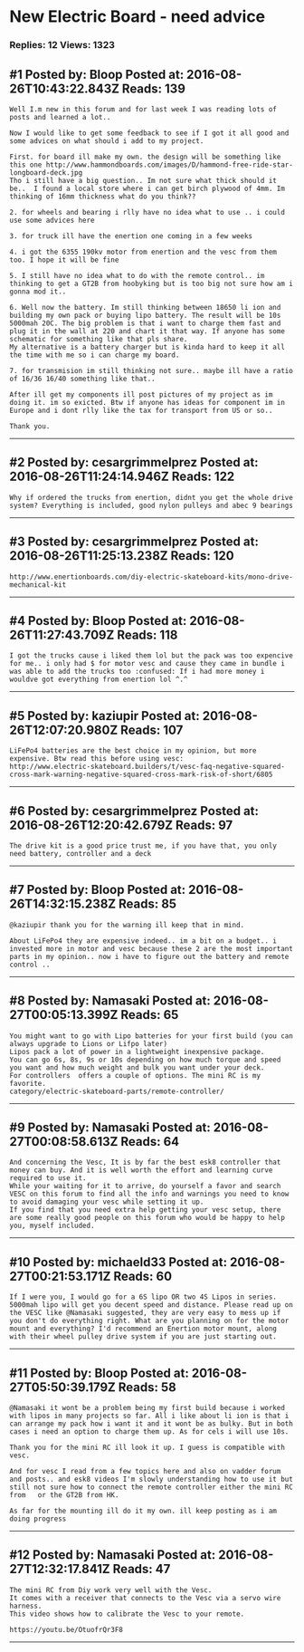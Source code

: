 # New Electric Board - need advice

### Replies: 12 Views: 1323

## \#1 Posted by: Bloop Posted at: 2016-08-26T10:43:22.843Z Reads: 139

```
Well I.m new in this forum and for last week I was reading lots of posts and learned a lot..

Now I would like to get some feedback to see if I got it all good and some advices on what should i add to my project.

First. for board ill make my own. the design will be something like this one http://www.hammondboards.com/images/D/hammond-free-ride-star-longboard-deck.jpg
Tho i still have a big question.. Im not sure what thick should it be..  I found a local store where i can get birch plywood of 4mm. Im thinking of 16mm thickness what do you think?? 

2. for wheels and bearing i rlly have no idea what to use .. i could use some advices here 

3. for truck ill have the enertion one coming in a few weeks 

4. i got the 6355 190kv motor from enertion and the vesc from them too. I hope it will be fine

5. I still have no idea what to do with the remote control.. im thinking to get a GT2B from hoobyking but is too big not sure how am i gonna mod it..

6. Well now the battery. Im still thinking between 18650 li ion and building my own pack or buying lipo battery. The result will be 10s 5000mah 20C. The big problem is that i want to charge them fast and plug it in the wall at 220 and chart it that way. If anyone has some schematic for something like that pls share. 
My alternative is a battery charger but is kinda hard to keep it all the time with me so i can charge my board.

7. for transmision im still thinking not sure.. maybe ill have a ratio of 16/36 16/40 something like that..

After ill get my components ill post pictures of my project as im doing it. im so exicted. Btw if anyone has ideas for component im in Europe and i dont rlly like the tax for transport from US or so..

Thank you.
```

---
## \#2 Posted by: cesargrimmelprez Posted at: 2016-08-26T11:24:14.946Z Reads: 122

```
Why if ordered the trucks from enertion, didnt you get the whole drive system? Everything is included, good nylon pulleys and abec 9 bearings
```

---
## \#3 Posted by: cesargrimmelprez Posted at: 2016-08-26T11:25:13.238Z Reads: 120

```
http://www.enertionboards.com/diy-electric-skateboard-kits/mono-drive-mechanical-kit
```

---
## \#4 Posted by: Bloop Posted at: 2016-08-26T11:27:43.709Z Reads: 118

```
I got the trucks cause i liked them lol but the pack was too expencive for me.. i only had $ for motor vesc and cause they came in bundle i was able to add the trucks too :confused: If i had more money i wouldve got everything from enertion lol ^.^
```

---
## \#5 Posted by: kaziupir Posted at: 2016-08-26T12:07:20.980Z Reads: 107

```
LiFePo4 batteries are the best choice in my opinion, but more expensive. Btw read this before using vesc: 
http://www.electric-skateboard.builders/t/vesc-faq-negative-squared-cross-mark-warning-negative-squared-cross-mark-risk-of-short/6805
```

---
## \#6 Posted by: cesargrimmelprez Posted at: 2016-08-26T12:20:42.679Z Reads: 97

```
The drive kit is a good price trust me, if you have that, you only need battery, controller and a deck
```

---
## \#7 Posted by: Bloop Posted at: 2016-08-26T14:32:15.238Z Reads: 85

```
@kaziupir thank you for the warning ill keep that in mind. 

About LiFePo4 they are expensive indeed.. im a bit on a budget.. i invested more in motor and vesc because these 2 are the most important parts in my opinion.. now i have to figure out the battery and remote control ..
```

---
## \#8 Posted by: Namasaki Posted at: 2016-08-27T00:05:13.399Z Reads: 65

```
You might want to go with Lipo batteries for your first build (you can always upgrade to Lions or Lifpo later)
Lipos pack a lot of power in a lightweight inexpensive package.
You can go 6s, 8s, 9s or 10s depending on how much torque and speed you want and how much weight and bulk you want under your deck.
For controllers  offers a couple of options. The mini RC is my favorite.
category/electric-skateboard-parts/remote-controller/
```

---
## \#9 Posted by: Namasaki Posted at: 2016-08-27T00:08:58.613Z Reads: 64

```
And concerning the Vesc, It is by far the best esk8 controller that money can buy. And it is well worth the effort and learning curve required to use it.
While your waiting for it to arrive, do yourself a favor and search VESC on this forum to find all the info and warnings you need to know to avoid damaging your vesc while setting it up.
If you find that you need extra help getting your vesc setup, there are some really good people on this forum who would be happy to help you, myself included.
```

---
## \#10 Posted by: michaeld33 Posted at: 2016-08-27T00:21:53.171Z Reads: 60

```
If I were you, I would go for a 6S lipo OR two 4S Lipos in series. 5000mah lipo will get you decent speed and distance. Please read up on the VESC like @Namasaki suggested, they are very easy to mess up if you don't do everything right. What are you planning on for the motor mount and everything? I'd recommend an Enertion motor mount, along with their wheel pulley drive system if you are just starting out.
```

---
## \#11 Posted by: Bloop Posted at: 2016-08-27T05:50:39.179Z Reads: 58

```
@Namasaki it wont be a problem being my first build because i worked with lipos in many projects so far. All i like about li ion is that i can arrange my pack how i want it and it wont be as bulky. But in both cases i need an option to charge them up. As for cels i will use 10s.

Thank you for the mini RC ill look it up. I guess is compatible with vesc.

And for vesc I read from a few topics here and also on vadder forum and posts.. and esk8 videos I'm slowly understanding how to use it but still not sure how to connect the remote controller either the mini RC from   or the GT2B from HK.

As far for the mounting ill do it my own. ill keep posting as i am doing progress
```

---
## \#12 Posted by: Namasaki Posted at: 2016-08-27T12:32:17.841Z Reads: 47

```
The mini RC from Diy work very well with the Vesc. 
It comes with a receiver that connects to the Vesc via a servo wire harness. 
This video shows how to calibrate the Vesc to your remote. 

https://youtu.be/OtuofrQr3F8
```

---
